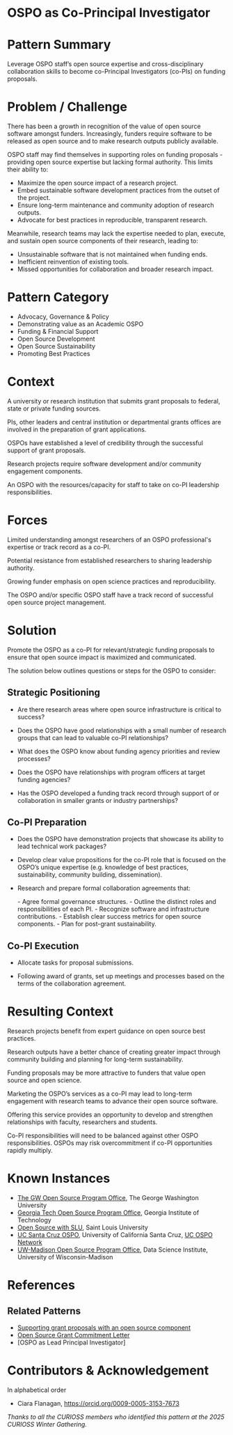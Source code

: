 # OSPO as Co-Principal Investigator

# Pattern Summary
Leverage OSPO staff’s open source expertise and cross-disciplinary collaboration skills to become co-Principal Investigators (co-PIs) on funding proposals.

# Problem / Challenge
There has been a growth in recognition of the value of open source software amongst funders. Increasingly, funders require software to be released as open source and to make research outputs publicly available.

OSPO staff may find themselves in supporting roles on funding proposals - providing open source expertise but lacking formal authority. This limits their ability to:

* Maximize the open source impact of a research project.
* Embed sustainable software development practices from the outset of the project.
* Ensure long-term maintenance and community adoption of research outputs.
* Advocate for best practices in reproducible, transparent research.

Meanwhile, research teams may lack the expertise needed to plan, execute, and sustain open source components of their research, leading to:

* Unsustainable software that is not maintained when funding ends.
* Inefficient reinvention of existing tools.
* Missed opportunities for collaboration and broader research impact.


# Pattern Category
- Advocacy, Governance & Policy
- Demonstrating value as an Academic OSPO
- Funding & Financial Support
- Open Source Development
- Open Source Sustainability
- Promoting Best Practices
   
# Context
A university or research institution that submits grant proposals to federal, state or private funding sources.

PIs, other leaders and central institution or departmental grants offices are involved in the preparation of grant applications.

OSPOs have established a level of credibility through the successful support of grant proposals.

Research projects require software development and/or community engagement components.

An OSPO with the resources/capacity for staff to take on co-PI leadership responsibilities.

# Forces
Limited understanding amongst researchers of an OSPO professional's expertise or track record as a co-PI.

Potential resistance from established researchers to sharing leadership authority.

Growing funder emphasis on open science practices and reproducibility.

The OSPO and/or specific OSPO staff have a track record of successful open source project management.

# Solution
Promote the OSPO as a co-PI for relevant/strategic funding proposals to ensure that open source impact is maximized and communicated.

The solution below outlines questions or steps for the OSPO to consider:

## Strategic Positioning
* Are there research areas where open source infrastructure is critical to success?

* Does the OSPO have good relationships with a small number of research groups that can lead to valuable co-PI relationships?

* What does the OSPO know about funding agency priorities and review processes?

* Does the OSPO have relationships with program officers at target funding agencies?

* Has the OSPO developed a funding track record through support of or collaboration in smaller grants or industry partnerships?

## Co-PI Preparation
* Does the OSPO have demonstration projects that showcase its ability to lead technical work packages? 

* Develop clear value propositions for the co-PI role that is focused on the OSPO’s unique expertise (e.g. knowledge of best practices, sustainability, community building, dissemination).

* Research and prepare formal collaboration agreements that:

  \- Agree formal governance structures.
  \- Outline the distinct roles and responsibilities of each PI.
  \- Recognize software and infrastructure contributions.
  \- Establish clear success metrics for open source components.
  \- Plan for post-grant sustainability.

## Co-PI Execution
* Allocate tasks for proposal submissions.

* Following award of grants, set up meetings and processes based on the terms of the collaboration agreement.

# Resulting Context
Research projects benefit from expert guidance on open source best practices.

Research outputs have a better chance of creating greater impact through community building and planning for long-term sustainability.

Funding proposals may be more attractive to funders that value open source and open science.

Marketing the OSPO’s services as a co-PI may lead to long-term engagement with research teams to advance their open source software.

Offering this service provides an opportunity to develop and strengthen relationships with faculty, researchers and students.

Co-PI responsibilities will need to be balanced against other OSPO responsibilities. OSPOs may risk overcommitment if co-PI opportunities rapidly multiply.

# Known Instances
* [The GW Open Source Program Office](https://ospo.gwu.edu/), The George Washington University
* [Georgia Tech Open Source Program Office](https://ospo.cc.gatech.edu/), Georgia Institute of Technology
* [Open Source with SLU](https://oss-slu.github.io/), Saint Louis University
* [UC Santa Cruz OSPO](https://ucsc-ospo.github.io/), University of California Santa Cruz, [UC OSPO Network](https://ucospo.net/about/)  
* [UW-Madison Open Source Program Office](https://ospo.wisc.edu/), Data Science Institute, University of Wisconsin-Madison

# References

## Related Patterns
* [Supporting grant proposals with an open source component](https://github.com/CURIOSSorg/curioss-patterns/blob/main/supporting-grant-proposals-with-an-open-source-component.md)
* [Open Source Grant Commitment Letter](https://github.com/CURIOSSorg/curioss-patterns/blob/main/open-source-grant-commitment-letter.md)
* [OSPO as Lead Principal Investigator]

# Contributors & Acknowledgement
In alphabetical order
* Ciara Flanagan, https://orcid.org/0009-0005-3153-7673

*Thanks to all the CURIOSS members who identified this pattern at the 2025 CURIOSS Winter Gathering.*


